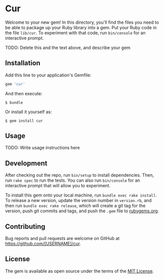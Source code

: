 # Cur

Welcome to your new gem! In this directory, you'll find the files you need to be able to package up your Ruby library into a gem. Put your Ruby code in the file `lib/cur`. To experiment with that code, run `bin/console` for an interactive prompt.

TODO: Delete this and the text above, and describe your gem

## Installation

Add this line to your application's Gemfile:

```ruby
gem 'cur'
```

And then execute:

    $ bundle

Or install it yourself as:

    $ gem install cur

## Usage

TODO: Write usage instructions here

## Development

After checking out the repo, run `bin/setup` to install dependencies. Then, run `rake spec` to run the tests. You can also run `bin/console` for an interactive prompt that will allow you to experiment.

To install this gem onto your local machine, run `bundle exec rake install`. To release a new version, update the version number in `version.rb`, and then run `bundle exec rake release`, which will create a git tag for the version, push git commits and tags, and push the `.gem` file to [rubygems.org](https://rubygems.org).

## Contributing

Bug reports and pull requests are welcome on GitHub at https://github.com/[USERNAME]/cur.


## License

The gem is available as open source under the terms of the [MIT License](http://opensource.org/licenses/MIT).

